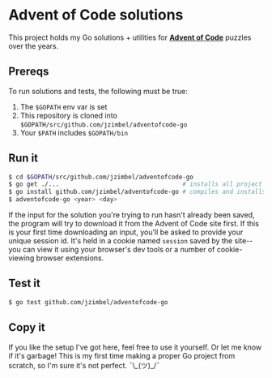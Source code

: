 # Advent of Code solutions

This project holds my Go solutions + utilities for **[Advent of Code](https://adventofcode.com/)** puzzles over the years.

## Prereqs
To run solutions and tests, the following must be true:
1. The `$GOPATH` env var is set
2. This repository is cloned into `$GOPATH/src/github.com/jzimbel/adventofcode-go`
3. Your `$PATH` includes `$GOPATH/bin`

## Run it
```sh
$ cd $GOPATH/src/github.com/jzimbel/adventofcode-go
$ go get ./...                                  # installs all project dependencies
$ go install github.com/jzimbel/adventofcode-go # compiles and installs project to $GOPATH/bin/
$ adventofcode-go <year> <day>
```

If the input for the solution you're trying to run hasn't already been saved, the program will try to download it from the Advent of Code site first. If this is your first time downloading an input, you'll be asked to provide your unique session id. It's held in a cookie named `session` saved by the site--you can view it using your browser's dev tools or a number of cookie-viewing browser extensions.

## Test it
```sh
$ go test github.com/jzimbel/adventofcode-go
```

## Copy it
If you like the setup I've got here, feel free to use it yourself. Or let me know if it's garbage! This is my first time making a proper Go project from scratch, so I'm sure it's not perfect. ¯\\\_(ツ)\_/¯
